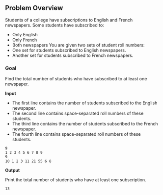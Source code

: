 ## Problem Overview
Students of a college have subscriptions to English and French newspapers.
Some students have subscribed to:
* Only English
* Only French
* Both newspapers
You are given two sets of student roll numbers:
* One set for students subscribed to English newspapers.
* Another set for students subscribed to French newspapers.

### Goal
Find the total number of students who have subscribed to at least one newspaper.

**Input**

* The first line contains the number of students subscribed to the English newspaper.
* The second line contains space-separated roll numbers of these students.
* The third line contains the number of students subscribed to the French newspaper.
* The fourth line contains space-separated roll numbers of these students.
```
9
1 2 3 4 5 6 7 8 9
9
10 1 2 3 11 21 55 6 8
```

**Output**

Print the total number of students who have at least one subscription.
```
13
```
